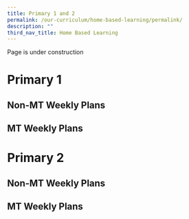```yaml
---
title: Primary 1 and 2
permalink: /our-curriculum/home-based-learning/permalink/
description: ""
third_nav_title: Home Based Learning
---
```

Page is under construction

# Primary 1
## Non-MT Weekly Plans
## MT Weekly Plans

# Primary 2
## Non-MT Weekly Plans
## MT Weekly Plans